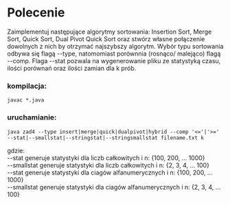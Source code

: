 # Polecenie
Zaimplementuj następujące algorytmy sortowania: Insertion Sort, Merge Sort, Quick Sort, Dual Pivot Quick Sort oraz
stwórz własne połączenie dowolnych z nich by otrzymać najszybszy algorytm. Wybór typu sortowania odbywa się flagą --type,
natomomiast porównnia (rosnąco/ malejąco) flagą --comp. Flaga --stat pozwala na wygenerowanie pliku ze statystyką czasu,
ilości porównań oraz ilości zamian dla k prób.

### kompilacja:
	javac *.java
### uruchamianie:
	java zad4 --type insert|merge|quick|dualpivot|hybrid --comp '<='|'>=' --stat|--smallstat|--stringstat|--stringsmallstat filename.txt k
gdzie: </br>
	--stat generuje statystyki dla liczb całkowitych i n: {100, 200, ... 1000} </br>
	--smallstat generuje statystyki dla liczb całkowitych i n: {2, 3, 4, ... 100} </br>
	--stat generuje statystyki dla ciagów alfanumerycznych i n: {100, 200, ... 1000} </br>
	--smallstat generuje statystyki dla ciagów alfanumerycznych i n: {2, 3, 4, ... 100} </br>
